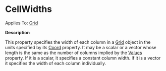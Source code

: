 




<h1 class="heading"><span class="name">CellWidths</span></h1>

Applies To: [Grid](./grid.md)


**Description**


This property specifies the width of each column in a [Grid](./grid.md) object in the units specified by its [Coord](coord.md) property. It may be a scalar or a vector whose length is the same as the number of columns implied by the [Values](values.md) property. If it is a scalar, it specifies a constant column width. If it is a vector it specifies the width of each column individually.



